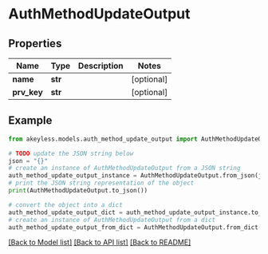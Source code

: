 # AuthMethodUpdateOutput


## Properties

Name | Type | Description | Notes
------------ | ------------- | ------------- | -------------
**name** | **str** |  | [optional] 
**prv_key** | **str** |  | [optional] 

## Example

```python
from akeyless.models.auth_method_update_output import AuthMethodUpdateOutput

# TODO update the JSON string below
json = "{}"
# create an instance of AuthMethodUpdateOutput from a JSON string
auth_method_update_output_instance = AuthMethodUpdateOutput.from_json(json)
# print the JSON string representation of the object
print(AuthMethodUpdateOutput.to_json())

# convert the object into a dict
auth_method_update_output_dict = auth_method_update_output_instance.to_dict()
# create an instance of AuthMethodUpdateOutput from a dict
auth_method_update_output_from_dict = AuthMethodUpdateOutput.from_dict(auth_method_update_output_dict)
```
[[Back to Model list]](../README.md#documentation-for-models) [[Back to API list]](../README.md#documentation-for-api-endpoints) [[Back to README]](../README.md)


